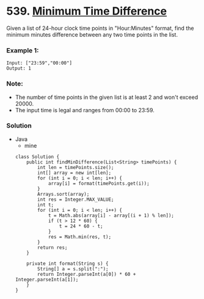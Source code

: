 # 539. [Minimum Time Difference](https://leetcode.com/problems/minimum-time-difference/)

Given a list of 24-hour clock time points in "Hour:Minutes" format, find the minimum minutes difference between any two time points in the list.

### Example 1:
    Input: ["23:59","00:00"]
    Output: 1

### Note:
* The number of time points in the given list is at least 2 and won't exceed 20000.
* The input time is legal and ranges from 00:00 to 23:59.

### Solution

* Java
  * mine
  ```
  class Solution {
      public int findMinDifference(List<String> timePoints) {
          int len = timePoints.size();
          int[] array = new int[len];
          for (int i = 0; i < len; i++) {
              array[i] = format(timePoints.get(i));
          }
          Arrays.sort(array);
          int res = Integer.MAX_VALUE;
          int t;
          for (int i = 0; i < len; i++) {
              t = Math.abs(array[i] - array[(i + 1) % len]);
              if (t > 12 * 60) {
                  t = 24 * 60 - t;
              }
              res = Math.min(res, t);
          }
          return res;
      }

      private int format(String s) {
          String[] a = s.split(":");
          return Integer.parseInt(a[0]) * 60 + Integer.parseInt(a[1]);
      }
  }
  ```
